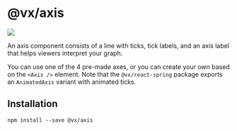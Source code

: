 # @vx/axis

<p>
  <a title="@vx/axis npm downloads" href="https://www.npmjs.com/package/@vx/axis">
    <img src="https://img.shields.io/npm/dm/@vx/axis.svg?style=flat-square" />
  </a>
</p>

An axis component consists of a line with ticks, tick labels, and an axis label that helps viewers
interpret your graph.

You can use one of the 4 pre-made axes, or you can create your own based on the `<Axis />` element.
Note that the `@vx/react-spring` package exports an `AnimatedAxis` variant with animated ticks.

## Installation

```
npm install --save @vx/axis
```
